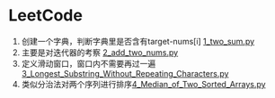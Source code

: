 # LeetCode
1. 创建一个字典，判断字典里是否含有target-nums[i] [1_two_sum.py](./codes/1_two_sum.py)
2. 主要是对迭代器的考察 [2_add_two_nums.py](./codes/2_add_two_nums.py)
3. 定义滑动窗口，窗口内不需要再过一遍[3_Longest_Substring_Without_Repeating_Characters.py](./codes/3_Longest_Substring_Without_Repeating_Characters.py)
4. 类似分治法对两个序列进行排序[4_Median_of_Two_Sorted_Arrays.py](./codes/4_Median_of_Two_Sorted_Arrays.py)